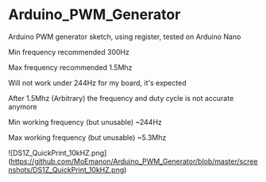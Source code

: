 # Arduino_PWM_Generator
Arduino PWM generator sketch, using register, tested on Arduino Nano

Min frequency recommended 300Hz

Max frequency recommended 1.5Mhz

Will not work under 244Hz for my board, it's expected

After 1.5Mhz (Arbitrary) the frequency and duty cycle is not accurate anymore


Min working frequency (but unusable) ~244Hz

Max working frequency (but unusable) ~5.3Mhz

![DS1Z_QuickPrint_10kHZ.png] (https://github.com/MoEmanon/Arduino_PWM_Generator/blob/master/screenshots/DS1Z_QuickPrint_10kHZ.png)
